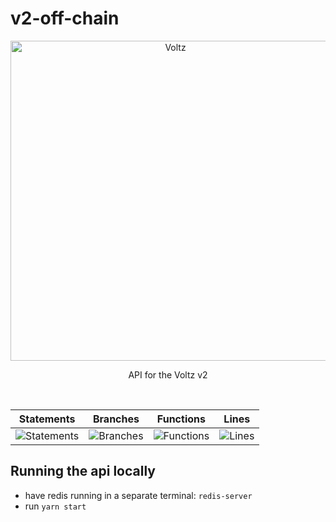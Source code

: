 # v2-off-chain

<p align="center">
  <a href="https://app.voltz.xyz/">
    <picture>
      <img src="../../docs/voltz-background.jpeg" alt="Voltz" width="512" />
    </picture>
  </a>
</p>

<p align="center"> API for the Voltz v2 </p>

<br />

| Statements                  | Branches                | Functions                 | Lines             |
| --------------------------- | ----------------------- | ------------------------- | ----------------- |
| ![Statements](https://img.shields.io/badge/statements-0%25-red.svg?style=flat) | ![Branches](https://img.shields.io/badge/branches-0%25-red.svg?style=flat) | ![Functions](https://img.shields.io/badge/functions-0%25-red.svg?style=flat) | ![Lines](https://img.shields.io/badge/lines-0%25-red.svg?style=flat) |


## Running the api locally
- have redis running in a separate terminal: `redis-server` 
- run `yarn start`